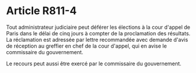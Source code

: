 # Article R811-4

Tout administrateur judiciaire peut déférer les élections à la cour d'appel de Paris dans le délai de cinq jours à compter de la proclamation des résultats. La réclamation est adressée par lettre recommandée avec demande d'avis de réception au greffier en chef de la cour d'appel, qui en avise le commissaire du gouvernement.

Le recours peut aussi être exercé par le commissaire du gouvernement.
